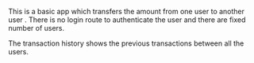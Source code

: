 This is a basic app which transfers the amount from one user to another user .
There is no login route to authenticate the user and there are fixed number of users.

The transaction history shows the previous transactions between all the users.

